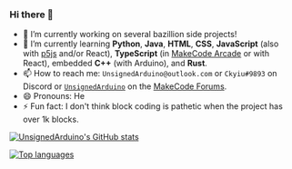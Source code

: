 ### Hi there 👋

- 🔭 I’m currently working on several bazillion side projects!
- 🌱 I’m currently learning **Python**, **Java**, **HTML**, **CSS**, **JavaScript** (also with [p5js](https://p5js.org/) and/or React), **TypeScript** (in [MakeCode Arcade](https://arcade.makecode.com/) or with React), embedded **C++** (with Arduino), and **Rust**.
- 📫 How to reach me: `UnsignedArduino@outlook.com` or `Ckyiu#9893` on Discord or [`UnsignedArduino`](https://forum.makecode.com/u/UnsignedArduino/summary) on the [MakeCode Forums](https://forum.makecode.com/).
- 😄 Pronouns: He
- ⚡ Fun fact: I don't think block coding is pathetic when the project has over 1k blocks.

[![UnsignedArduino's GitHub stats](https://github-readme-stats.vercel.app/api?username=UnsignedArduino&show_icons=true&theme=dark)](https://github.com/anuraghazra/github-readme-stats)

[![Top languages](https://github-readme-stats.vercel.app/api/top-langs/?username=UnsignedArduino&layout=compact&theme=dark&exclude_repo=GIF-converter-showcase)](https://github.com/anuraghazra/github-readme-stats)
